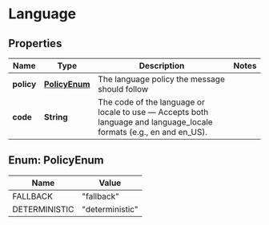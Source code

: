

# Language


## Properties

| Name | Type | Description | Notes |
|------------ | ------------- | ------------- | -------------|
|**policy** | [**PolicyEnum**](#PolicyEnum) | The language policy the message should follow |  |
|**code** | **String** | The code of the language or locale to use — Accepts both language and language_locale formats (e.g., en and en_US). |  |



## Enum: PolicyEnum

| Name | Value |
|---- | -----|
| FALLBACK | &quot;fallback&quot; |
| DETERMINISTIC | &quot;deterministic&quot; |



